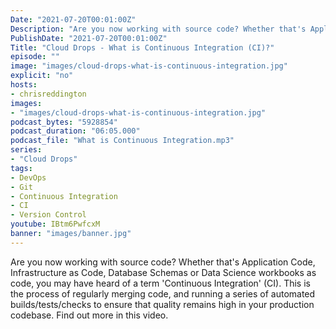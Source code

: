 ```yaml
---
Date: "2021-07-20T00:01:00Z"
Description: "Are you now working with source code? Whether that's Application Code, Infrastructure as Code, Database Schemas or Data Science workbooks as code, you may have heard of a term 'Continuous Integration' (CI). This is the process of regularly merging code, and running a series of automated builds/tests/checks to ensure that quality remains high in your production codebase. Find out more in this video."
PublishDate: "2021-07-20T00:01:00Z"
Title: "Cloud Drops - What is Continuous Integration (CI)?"
episode: ""
image: "images/cloud-drops-what-is-continuous-integration.jpg"
explicit: "no"
hosts:
- chrisreddington
images:
- "images/cloud-drops-what-is-continuous-integration.jpg"
podcast_bytes: "5928854"
podcast_duration: "06:05.000"
podcast_file: "What is Continuous Integration.mp3"
series:
- "Cloud Drops"
tags:
- DevOps
- Git
- Continuous Integration
- CI
- Version Control
youtube: IBtm6PwfcxM
banner: "images/banner.jpg"
---
```

Are you now working with source code? Whether that's Application Code, Infrastructure as Code, Database Schemas or Data Science workbooks as code, you may have heard of a term 'Continuous Integration' (CI). This is the process of regularly merging code, and running a series of automated builds/tests/checks to ensure that quality remains high in your production codebase. Find out more in this video.